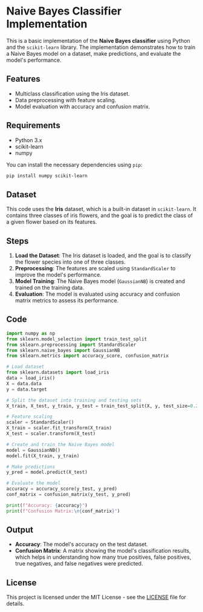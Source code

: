 
# Naive Bayes Classifier Implementation

This is a basic implementation of the **Naive Bayes classifier** using Python and the `scikit-learn` library. The implementation demonstrates how to train a Naive Bayes model on a dataset, make predictions, and evaluate the model's performance.

## Features

- Multiclass classification using the Iris dataset.
- Data preprocessing with feature scaling.
- Model evaluation with accuracy and confusion matrix.

## Requirements

- Python 3.x
- scikit-learn
- numpy

You can install the necessary dependencies using `pip`:

```bash
pip install numpy scikit-learn
```

## Dataset

This code uses the **Iris** dataset, which is a built-in dataset in `scikit-learn`. It contains three classes of iris flowers, and the goal is to predict the class of a given flower based on its features.

## Steps

1. **Load the Dataset**: The Iris dataset is loaded, and the goal is to classify the flower species into one of three classes.
2. **Preprocessing**: The features are scaled using `StandardScaler` to improve the model's performance.
3. **Model Training**: The Naive Bayes model (`GaussianNB`) is created and trained on the training data.
4. **Evaluation**: The model is evaluated using accuracy and confusion matrix metrics to assess its performance.

## Code

```python
import numpy as np
from sklearn.model_selection import train_test_split
from sklearn.preprocessing import StandardScaler
from sklearn.naive_bayes import GaussianNB
from sklearn.metrics import accuracy_score, confusion_matrix

# Load dataset
from sklearn.datasets import load_iris
data = load_iris()
X = data.data
y = data.target

# Split the dataset into training and testing sets
X_train, X_test, y_train, y_test = train_test_split(X, y, test_size=0.2, random_state=42)

# Feature scaling
scaler = StandardScaler()
X_train = scaler.fit_transform(X_train)
X_test = scaler.transform(X_test)

# Create and train the Naive Bayes model
model = GaussianNB()
model.fit(X_train, y_train)

# Make predictions
y_pred = model.predict(X_test)

# Evaluate the model
accuracy = accuracy_score(y_test, y_pred)
conf_matrix = confusion_matrix(y_test, y_pred)

print(f"Accuracy: {accuracy}")
print(f"Confusion Matrix:\n{conf_matrix}")
```

## Output

- **Accuracy**: The model's accuracy on the test dataset.
- **Confusion Matrix**: A matrix showing the model's classification results, which helps in understanding how many true positives, false positives, true negatives, and false negatives were predicted.

## License

This project is licensed under the MIT License - see the [LICENSE](LICENSE) file for details.
